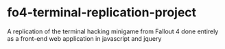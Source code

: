 # fo4-terminal-replication-project
A replication of the terminal hacking minigame from Fallout 4 done entirely as a front-end web application in javascript and jquery
